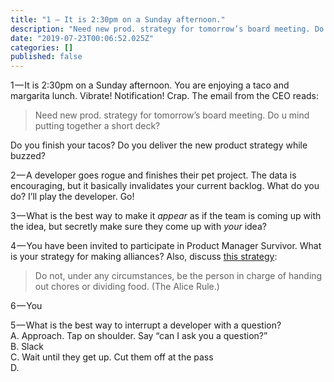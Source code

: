```yaml
---
title: "1 — It is 2:30pm on a Sunday afternoon."
description: "Need new prod. strategy for tomorrow’s board meeting. Do u mind putting together a short deck?"
date: "2019-07-23T00:06:52.025Z"
categories: []
published: false
---
```


  

1 — It is 2:30pm on a Sunday afternoon. You are enjoying a taco and margarita lunch. Vibrate! Notification! Crap. The email from the CEO reads:

> Need new prod. strategy for tomorrow’s board meeting. Do u mind putting together a short deck?

Do you finish your tacos? Do you deliver the new product strategy while buzzed?

2 — A developer goes rogue and finishes their pet project. The data is encouraging, but it basically invalidates your current backlog. What do you do? I’ll play the developer. Go!

3 — What is the best way to make it _appear_ as if the team is coming up with the idea, but secretly make sure they come up with _your_ idea?

4 — You have been invited to participate in Product Manager Survivor. What is your strategy for making alliances? Also, discuss [this strategy](http://www.npr.org/sections/monkeysee/2012/02/15/146916875/a-nerds-guide-to-what-jeff-probst-wont-tell-you-how-to-win-survivor):

> Do not, under any circumstances, be the person in charge of handing out chores or dividing food. (The Alice Rule.)

6 — You 

5 — What is the best way to interrupt a developer with a question?   
A. Approach. Tap on shoulder. Say “can I ask you a question?”  
B. Slack  
C. Wait until they get up. Cut them off at the pass  
D.
